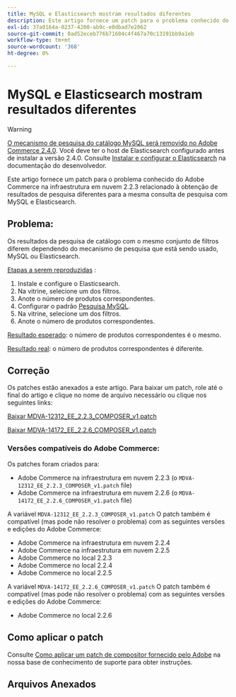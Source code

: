 ```yaml
---
title: MySQL e Elasticsearch mostram resultados diferentes
description: Este artigo fornece um patch para o problema conhecido do Adobe Commerce na infraestrutura em nuvem 2.2.3 relacionado à obtenção de resultados de pesquisa diferentes para a mesma consulta de pesquisa com MySQL e Elasticsearch.
exl-id: 37a0164a-0237-4200-ab9c-e0dbad7e2062
source-git-commit: 0ad52eceb776b71604c4f467a70c13191bb9a1eb
workflow-type: tm+mt
source-wordcount: '368'
ht-degree: 0%

---
```


# MySQL e Elasticsearch mostram resultados diferentes

>[!WARNING]
>
> [O mecanismo de pesquisa do catálogo MySQL será removido no Adobe Commerce 2.4.0](/help/announcements/adobe-commerce-announcements/mysql-catalog-search-engine-will-be-removed-in-magento-2-4-0.md). Você deve ter o host de Elasticsearch configurado antes de instalar a versão 2.4.0. Consulte [Instalar e configurar o Elasticsearch](https://devdocs.magento.com/guides/v2.3/config-guide/elasticsearch/es-overview.html) na documentação do desenvolvedor.

Este artigo fornece um patch para o problema conhecido do Adobe Commerce na infraestrutura em nuvem 2.2.3 relacionado à obtenção de resultados de pesquisa diferentes para a mesma consulta de pesquisa com MySQL e Elasticsearch.

## Problema:

Os resultados da pesquisa de catálogo com o mesmo conjunto de filtros diferem dependendo do mecanismo de pesquisa que está sendo usado, MySQL ou Elasticsearch.

<u>Etapas a serem reproduzidas</u> :

1. Instale e configure o Elasticsearch.
1. Na vitrine, selecione um dos filtros.
1. Anote o número de produtos correspondentes.
1. Configurar o padrão [Pesquisa MySQL](/help/announcements/adobe-commerce-announcements/mysql-catalog-search-engine-will-be-removed-in-magento-2-4-0.md).
1. Na vitrine, selecione um dos filtros.
1. Anote o número de produtos correspondentes.

<u>Resultado esperado</u>: o número de produtos correspondentes é o mesmo.

<u>Resultado real</u>: o número de produtos correspondentes é diferente.

## Correção

Os patches estão anexados a este artigo. Para baixar um patch, role até o final do artigo e clique no nome de arquivo necessário ou clique nos seguintes links:

[Baixar MDVA-12312\_EE\_2.2.3\_COMPOSER\_v1.patch](assets/MDVA-12312_EE_2.2.3_COMPOSER_v1.patch.zip)

[Baixar MDVA-14172\_EE\_2.2.6\_COMPOSER\_v1.patch](assets/MDVA-14172_EE_2.2.6_COMPOSER_v1.patch.zip)

### Versões compatíveis do Adobe Commerce:

Os patches foram criados para:

* Adobe Commerce na infraestrutura em nuvem 2.2.3 (o `MDVA-12312_EE_2.2.3_COMPOSER_v1.patch` file)
* Adobe Commerce na infraestrutura em nuvem 2.2.6 (o `MDVA-14172_EE_2.2.6_COMPOSER_v1.patch` file)

A variável `MDVA-12312_EE_2.2.3_COMPOSER_v1.patch` O patch também é compatível (mas pode não resolver o problema) com as seguintes versões e edições do Adobe Commerce:

* Adobe Commerce na infraestrutura em nuvem 2.2.4
* Adobe Commerce na infraestrutura em nuvem 2.2.5
* Adobe Commerce no local 2.2.3
* Adobe Commerce no local 2.2.4
* Adobe Commerce no local 2.2.5

A variável `MDVA-14172_EE_2.2.6_COMPOSER_v1.patch` O patch também é compatível (mas pode não resolver o problema) com as seguintes versões e edições do Adobe Commerce:

* Adobe Commerce no local 2.2.6

## Como aplicar o patch

Consulte [Como aplicar um patch de compositor fornecido pelo Adobe](/help/how-to/general/how-to-apply-a-composer-patch-provided-by-magento.md) na nossa base de conhecimento de suporte para obter instruções.

## Arquivos Anexados
